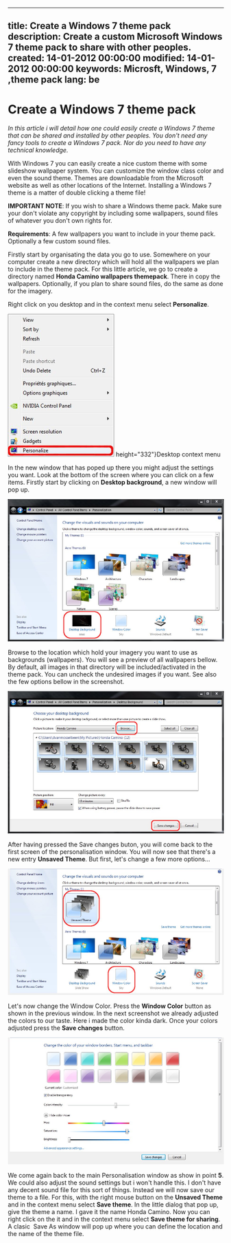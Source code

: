 -----
title: Create a Windows 7 theme pack
description: Create a custom Microsoft Windows 7 theme pack to share with other peoples.
created: 14-01-2012 00:00:00
modified: 14-01-2012 00:00:00
keywords: Microsft, Windows, 7 ,theme pack
lang: be 
-----

# Create a Windows 7 theme pack

*In this article i will detail how one could easily create a Windows 7
theme that can be shared and installed by other peoples. You don\'t need
any fancy tools to create a Windows 7 pack. Nor do you need to have any
technical knowledge.*

With Windows 7 you can easily create a nice custom theme with some
slideshow wallpaper system. You can customize the window class color and
even the sound theme. Themes are downloadable from the Microsoft website
as well as other locations of the Internet. Installing a Windows 7 theme
is a matter of double clicking a theme file!

**IMPORTANT NOTE**: If you wish to share a Windows theme pack. Make sure
your don\'t violate any copyright by including some wallpapers, sound
files of whatever you don\'t own rights for.

**Requirements**: A few wallpapers you want to include in your theme
pack. Optionally a few custom sound files.

Firstly start by organisating the data you go to use.
Somewhere on your computer create a new directory which will hold all
the wallpapers we plan to include in the theme pack. For this little
article, we go to create a directory named **Honda Camino wallpapers
themepack**. There in copy the wallpapers. Optionally, if you plan to
share sound files, do the same as done for the imagery.

Right click on you desktop and in the context menu select
**Personalize**.

![desktop contextmenu](imgs/desktop_context_menu.jpg)
height="332"}Desktop context menu

In the new window that has poped up there you might
adjust the settings you want. Look at the bottom of the screen where you
can click on a few items. Firstly start by clicking on **Desktop
background**, a new window will pop up.

![personalization window](imgs/personalization_window.jpg)

Browse to the location which hold your imagery you want
to use as backgrounds (wallpapers). You will see a preview of all
wallpapers bellow. By default, all images in that directory will be
included/activated in the theme pack. You can uncheck the undesired
images if you want. See also the few options bellow in the screenshot.

![desktop background](imgs/desktop_background.jpg)

After having pressed the Save changes buton, you will
come back to the first screen of the personalisation window. You will
now see that there\'s a new entry **Unsaved Theme**. But first, let\'s
change a few more options\...

![personalization window2](imgs/personalization_window2.jpg)

Let's now change the Window Color. Press the **Window
Color** button as shown in the previous window. In the next screenshot
we already adjusted the colors to our taste. Here i made the color kinda
dark. Once your colors adjusted press the **Save changes** button.

![change window color](imgs/change_window_color.jpg)

We come again back to the main Personalisation window as
show in point **5**. We could also adjust the sound settings but i
won\'t handle this. I don\'t have any decent sound file for this sort of
things. Instead we will now save our theme to a file. For this, with the
right mouse button on the **Unsaved Theme** and in the context menu
select **Save theme**. In the little dialog that pop up, give the theme
a name. I gave it the name Honda Camino. Now you can right click on the
it and in the context menu select **Save theme for sharing**. A clasic 
Save As window will pop up where you can define the location and the
name of the theme file.
